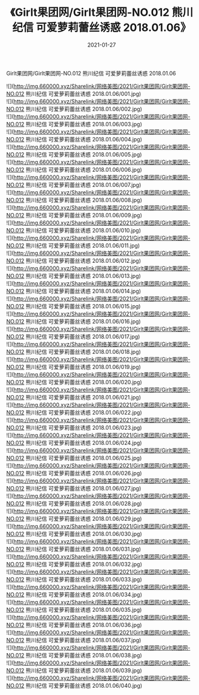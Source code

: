 ﻿---
layout: post
title:  《Girlt果团网/Girlt果团网-NO.012 熊川纪信 可爱萝莉蕾丝诱惑 2018.01.06》
date:   2021-01-27
img: http://img.660000.xyz/Sharelink/网络美图/2021/Girlt果团网/Girlt果团网-NO.012 熊川纪信 可爱萝莉蕾丝诱惑 2018.01.06/000.jpg
categories: [美女, 清纯, 唯美]
---

Girlt果团网/Girlt果团网-NO.012 熊川纪信 可爱萝莉蕾丝诱惑 2018.01.06

 ![](http://img.660000.xyz/Sharelink/网络美图/2021/Girlt果团网/Girlt果团网-NO.012 熊川纪信 可爱萝莉蕾丝诱惑 2018.01.06/001.jpg) <br>![](http://img.660000.xyz/Sharelink/网络美图/2021/Girlt果团网/Girlt果团网-NO.012 熊川纪信 可爱萝莉蕾丝诱惑 2018.01.06/002.jpg) <br>![](http://img.660000.xyz/Sharelink/网络美图/2021/Girlt果团网/Girlt果团网-NO.012 熊川纪信 可爱萝莉蕾丝诱惑 2018.01.06/003.jpg) <br>![](http://img.660000.xyz/Sharelink/网络美图/2021/Girlt果团网/Girlt果团网-NO.012 熊川纪信 可爱萝莉蕾丝诱惑 2018.01.06/004.jpg) <br>![](http://img.660000.xyz/Sharelink/网络美图/2021/Girlt果团网/Girlt果团网-NO.012 熊川纪信 可爱萝莉蕾丝诱惑 2018.01.06/005.jpg) <br>![](http://img.660000.xyz/Sharelink/网络美图/2021/Girlt果团网/Girlt果团网-NO.012 熊川纪信 可爱萝莉蕾丝诱惑 2018.01.06/006.jpg) <br>![](http://img.660000.xyz/Sharelink/网络美图/2021/Girlt果团网/Girlt果团网-NO.012 熊川纪信 可爱萝莉蕾丝诱惑 2018.01.06/007.jpg) <br>![](http://img.660000.xyz/Sharelink/网络美图/2021/Girlt果团网/Girlt果团网-NO.012 熊川纪信 可爱萝莉蕾丝诱惑 2018.01.06/008.jpg) <br>![](http://img.660000.xyz/Sharelink/网络美图/2021/Girlt果团网/Girlt果团网-NO.012 熊川纪信 可爱萝莉蕾丝诱惑 2018.01.06/009.jpg) <br>![](http://img.660000.xyz/Sharelink/网络美图/2021/Girlt果团网/Girlt果团网-NO.012 熊川纪信 可爱萝莉蕾丝诱惑 2018.01.06/010.jpg) <br>![](http://img.660000.xyz/Sharelink/网络美图/2021/Girlt果团网/Girlt果团网-NO.012 熊川纪信 可爱萝莉蕾丝诱惑 2018.01.06/011.jpg) <br>![](http://img.660000.xyz/Sharelink/网络美图/2021/Girlt果团网/Girlt果团网-NO.012 熊川纪信 可爱萝莉蕾丝诱惑 2018.01.06/012.jpg) <br>![](http://img.660000.xyz/Sharelink/网络美图/2021/Girlt果团网/Girlt果团网-NO.012 熊川纪信 可爱萝莉蕾丝诱惑 2018.01.06/013.jpg) <br>![](http://img.660000.xyz/Sharelink/网络美图/2021/Girlt果团网/Girlt果团网-NO.012 熊川纪信 可爱萝莉蕾丝诱惑 2018.01.06/014.jpg) <br>![](http://img.660000.xyz/Sharelink/网络美图/2021/Girlt果团网/Girlt果团网-NO.012 熊川纪信 可爱萝莉蕾丝诱惑 2018.01.06/015.jpg) <br>![](http://img.660000.xyz/Sharelink/网络美图/2021/Girlt果团网/Girlt果团网-NO.012 熊川纪信 可爱萝莉蕾丝诱惑 2018.01.06/016.jpg) <br>![](http://img.660000.xyz/Sharelink/网络美图/2021/Girlt果团网/Girlt果团网-NO.012 熊川纪信 可爱萝莉蕾丝诱惑 2018.01.06/017.jpg) <br>![](http://img.660000.xyz/Sharelink/网络美图/2021/Girlt果团网/Girlt果团网-NO.012 熊川纪信 可爱萝莉蕾丝诱惑 2018.01.06/018.jpg) <br>![](http://img.660000.xyz/Sharelink/网络美图/2021/Girlt果团网/Girlt果团网-NO.012 熊川纪信 可爱萝莉蕾丝诱惑 2018.01.06/019.jpg) <br>![](http://img.660000.xyz/Sharelink/网络美图/2021/Girlt果团网/Girlt果团网-NO.012 熊川纪信 可爱萝莉蕾丝诱惑 2018.01.06/020.jpg) <br>![](http://img.660000.xyz/Sharelink/网络美图/2021/Girlt果团网/Girlt果团网-NO.012 熊川纪信 可爱萝莉蕾丝诱惑 2018.01.06/021.jpg) <br>![](http://img.660000.xyz/Sharelink/网络美图/2021/Girlt果团网/Girlt果团网-NO.012 熊川纪信 可爱萝莉蕾丝诱惑 2018.01.06/022.jpg) <br>![](http://img.660000.xyz/Sharelink/网络美图/2021/Girlt果团网/Girlt果团网-NO.012 熊川纪信 可爱萝莉蕾丝诱惑 2018.01.06/023.jpg) <br>![](http://img.660000.xyz/Sharelink/网络美图/2021/Girlt果团网/Girlt果团网-NO.012 熊川纪信 可爱萝莉蕾丝诱惑 2018.01.06/024.jpg) <br>![](http://img.660000.xyz/Sharelink/网络美图/2021/Girlt果团网/Girlt果团网-NO.012 熊川纪信 可爱萝莉蕾丝诱惑 2018.01.06/025.jpg) <br>![](http://img.660000.xyz/Sharelink/网络美图/2021/Girlt果团网/Girlt果团网-NO.012 熊川纪信 可爱萝莉蕾丝诱惑 2018.01.06/026.jpg) <br>![](http://img.660000.xyz/Sharelink/网络美图/2021/Girlt果团网/Girlt果团网-NO.012 熊川纪信 可爱萝莉蕾丝诱惑 2018.01.06/027.jpg) <br>![](http://img.660000.xyz/Sharelink/网络美图/2021/Girlt果团网/Girlt果团网-NO.012 熊川纪信 可爱萝莉蕾丝诱惑 2018.01.06/028.jpg) <br>![](http://img.660000.xyz/Sharelink/网络美图/2021/Girlt果团网/Girlt果团网-NO.012 熊川纪信 可爱萝莉蕾丝诱惑 2018.01.06/029.jpg) <br>![](http://img.660000.xyz/Sharelink/网络美图/2021/Girlt果团网/Girlt果团网-NO.012 熊川纪信 可爱萝莉蕾丝诱惑 2018.01.06/030.jpg) <br>![](http://img.660000.xyz/Sharelink/网络美图/2021/Girlt果团网/Girlt果团网-NO.012 熊川纪信 可爱萝莉蕾丝诱惑 2018.01.06/031.jpg) <br>![](http://img.660000.xyz/Sharelink/网络美图/2021/Girlt果团网/Girlt果团网-NO.012 熊川纪信 可爱萝莉蕾丝诱惑 2018.01.06/032.jpg) <br>![](http://img.660000.xyz/Sharelink/网络美图/2021/Girlt果团网/Girlt果团网-NO.012 熊川纪信 可爱萝莉蕾丝诱惑 2018.01.06/033.jpg) <br>![](http://img.660000.xyz/Sharelink/网络美图/2021/Girlt果团网/Girlt果团网-NO.012 熊川纪信 可爱萝莉蕾丝诱惑 2018.01.06/034.jpg) <br>![](http://img.660000.xyz/Sharelink/网络美图/2021/Girlt果团网/Girlt果团网-NO.012 熊川纪信 可爱萝莉蕾丝诱惑 2018.01.06/035.jpg) <br>![](http://img.660000.xyz/Sharelink/网络美图/2021/Girlt果团网/Girlt果团网-NO.012 熊川纪信 可爱萝莉蕾丝诱惑 2018.01.06/036.jpg) <br>![](http://img.660000.xyz/Sharelink/网络美图/2021/Girlt果团网/Girlt果团网-NO.012 熊川纪信 可爱萝莉蕾丝诱惑 2018.01.06/037.jpg) <br>![](http://img.660000.xyz/Sharelink/网络美图/2021/Girlt果团网/Girlt果团网-NO.012 熊川纪信 可爱萝莉蕾丝诱惑 2018.01.06/038.jpg) <br>![](http://img.660000.xyz/Sharelink/网络美图/2021/Girlt果团网/Girlt果团网-NO.012 熊川纪信 可爱萝莉蕾丝诱惑 2018.01.06/039.jpg) <br>![](http://img.660000.xyz/Sharelink/网络美图/2021/Girlt果团网/Girlt果团网-NO.012 熊川纪信 可爱萝莉蕾丝诱惑 2018.01.06/040.jpg) <br>